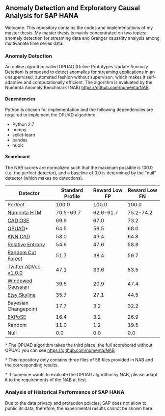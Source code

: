 Anomaly Detection and Exploratory Causal Analysis for SAP HANA 
-----------------------------
Welcome. This repository contains the codes and implementations of my master thesis. My master thesis is mainly concentrated on two topics: anomaly detection for streaming data and Granger causality analysis among multivariate time series data. 


### Anomaly Detection
An online algorithm called OPUAD (Online Prototypes Update Anomaly Detetion) is proposed to detect anomalies for streaming applications in an unsupervised, automated fashion without supervison, which makes it self-adaptive and computationally efficient. The algorithm is evaluated by the Numenta Anomaly Benchmark (NAB) https://github.com/numenta/NAB. 

#### Dependencies
Python is chosen for implementation and the following dependencies are required to implement the OPUAD algorithm:
- Python 2.7
- numpy
- scikit-learn
- pandas
- nupic 

#### Scoreboard

The NAB scores are normalized such that the maximum possible is 100.0 (i.e. the perfect detector), and a baseline of 0.0 is determined by the "null" detector (which makes no detections).

| Detector      | Standard Profile | Reward Low FP | Reward Low FN |
|---------------|------------------|---------------|---------------|
| Perfect       | 100.0            | 100.0         | 100.0         |
| [Numenta HTM](https://github.com/numenta/nupic) | 70.5-69.7     | 62.6-61.7     | 75.2-74.2     |
| [CAD OSE](https://github.com/smirmik/CAD) | 69.9          | 67.0          | 73.2          |
| [OPUAD](https://github.com/JianqiaoJIN/master_thesis/tree/master/anomalyDetection)* | 64.5      | 59.5        | 68.0          |
| [KNN CAD](https://github.com/numenta/NAB/tree/master/nab/detectors/knncad) | 58.0     | 43.4  | 64.8     |
| [Relative Entropy](http://www.hpl.hp.com/techreports/2011/HPL-2011-8.pdf) | 54.6 | 47.6 | 58.8 |
| [Random Cut Forest](http://proceedings.mlr.press/v48/guha16.pdf) | 51.7 | 38.4 | 59.7 |
| [Twitter ADVec v1.0.0](https://github.com/twitter/AnomalyDetection)| 47.1             | 33.6          | 53.5          |
| [Windowed Gaussian](https://github.com/numenta/NAB/blob/master/nab/detectors/gaussian/windowedGaussian_detector.py) | 39.6             | 20.9         | 47.4          |
| [Etsy Skyline](https://github.com/etsy/skyline) | 35.7             | 27.1          | 44.5          |
| Bayesian Changepoint          | 17.7              | 3.2           | 32.2           |
|  [EXPoSE](https://arxiv.org/abs/1601.06602v3)   | 16.4     | 3.2  | 26.9     |
| Random      | 11.0             | 1.2          | 19.5          |
| Null          | 0.0              | 0.0           | 0.0           |

\* The OPUAD algorithm takes the third place, the full scoreborad without OPUAD you can see https://github.com/numenta/NAB

\* This repository only contains three files of 58 files provided in NAB and the corresponding results.

\* If someone wants to evaluate the OPUAD algorithm by NAB, please adapt it to the requirements of the NAB at first. 


### Analysis of Historical Performance of SAP HANA
Due to the data privacy and protection policies, SAP does not allow to public its data, therefore, the experimental results cannot be shown here. 
